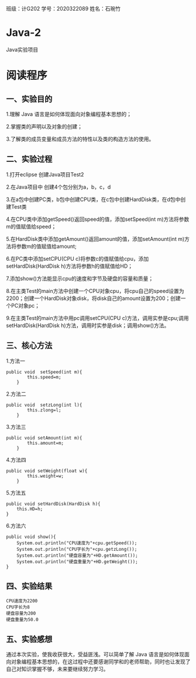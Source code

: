 班级：计G202 
学号：2020322089 
姓名：石琬竹

# Java-2
Java实验项目

# 阅读程序  

## 一、实验目的
1.理解 Java 语言是如何体现面向对象编程基本思想的；

2.掌握类的声明以及对象的创建；

3.了解类的成员变量和成员方法的特性以及类的构造方法的使用。

## 二、实验过程  
1.打开eclipse 创建Java项目Test2

2.在Java项目中 创建4个包分别为a，b，c，d

3.在a包中创建PC类，b包中创建CPU类，在c包中创建HardDisk类，在d包中创建Test类

4.在CPU类中添加getSpeed()返回speed的值，添加setSpeed(int m)方法将参数m的值赋值给speed；

5.在HardDisk类中添加getAmount()返回amount的值，添加setAmount(int m)方法将参数m的值赋值给amount;

6.在PC类中添加setCPU(CPU c)将参数c的值赋值给cpu，添加setHardDisk(HardDisk h)方法将参数h的值赋值给HD；

7.添加show()方法能显示cpu的速度和字节及硬盘的容量和质量；  

8.在主类Test的main方法中创建一个CPU对象cpu，将cpu自己的speed设置为2200；创建一个HardDisk对象disk，将disk自己的amount设置为200；创建一个PC对象pc；

9.在主类Test的main方法中用pc调用setCPU(CPU c)方法，调用实参是cpu;调用setHardDisk(HardDisk h)方法，调用时实参是disk；调用show()方法。

## 三、核心方法  
1.方法一
```
public void  setSpeed(int m){
		this.speed=m;
	}
```
2.方法二
```
public void  setzLong(int l){
		this.zlong=l;
	}
```
3.方法三
```
public void setAmount(int m){
		this.amount=m;
	}
```
4.方法四
```
public void setWeight(float w){
		this.weight=w;
	}

```
5.方法五
```
public void setHardDisk(HardDisk h){
	this.HD=h;
}
```
6.方法六
```
public void show(){
	System.out.println("CPU速度为"+cpu.getSpeed());
	System.out.println("CPU字长为"+cpu.getzLong());
	System.out.println("硬盘容量为"+HD.getAmount());
	System.out.println("硬盘重量为"+HD.getWeight());
}
```

## 四、实验结果  
```
CPU速度为2200
CPU字长为8
硬盘容量为200
硬盘重量为50.0
```

## 五、实验感想  
通过本次实验，使我收获很大，受益匪浅。可以简单了解 Java 语言是如何体现面向对象编程基本思想的，在这过程中还要感谢同学和的老师帮助，同时也让发现了自己对知识掌握不够，未来要继续努力学习。

